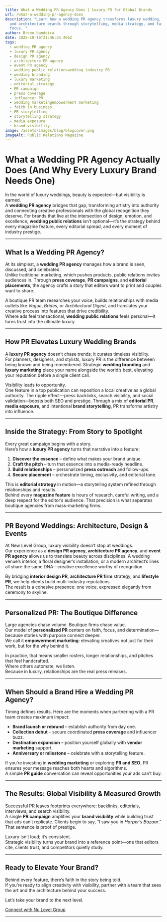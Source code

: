 ```yaml
---
title: What a Wedding PR Agency Does | Luxury PR for Global Brands
url: /what-a-wedding-pr-agency-does
description: "Learn how a wedding PR agency transforms luxury wedding, design,
  and architecture brands through storytelling, media strategy, and faith-driven
  focus. "
author: Breno bandeira
date: 2025-10-16T21:46:34.466Z
tags:
  - wedding PR agency
  - luxury PR agency
  - design PR agency
  - architecture PR agency
  - event PR agency
  - wedding public relationswedding industry PR
  - wedding branding
  - luxury marketing
  - editorial strategy
  - PR campaign
  - press coverage
  - influencer PR
  - wedding marketingempowerment marketing
  - faith in business
  - PR storytelling
  - storytelling strategy
  - media exposure
  - brand visibility
image: /assets/images/blog/blogcover.png
imageAlt: Public Relations Magazine
---
```

# What a Wedding PR Agency Actually Does (And Why Every Luxury Brand Needs One)

In the world of luxury weddings, beauty is expected—but visibility is earned.\
A **wedding PR agency** bridges that gap, transforming artistry into authority and connecting creative professionals with the global recognition they deserve. For brands that live at the intersection of design, emotion, and excellence, **wedding public relations** isn’t optional—it’s the strategy behind every magazine feature, every editorial spread, and every moment of industry prestige.

- - -

## What Is a Wedding PR Agency?

At its simplest, a **wedding PR agency** manages how a brand is seen, discussed, and celebrated.\
Unlike traditional marketing, which pushes products, public relations invites audiences in. Through **press coverage**, **PR campaigns**, and **editorial placements**, the agency crafts a story that editors want to print and couples want to share.

A boutique PR team researches your voice, builds relationships with media outlets like *Vogue*, *Brides*, or *Architectural Digest*, and translates your creative process into features that drive credibility.\
Where ads feel transactional, **wedding public relations** feels personal—it turns trust into the ultimate luxury.

- - -

## How PR Elevates Luxury Wedding Brands

A **luxury PR agency** doesn’t chase trends; it curates timeless visibility.\
For planners, designers, and stylists, luxury PR is the difference between being known and being remembered. Strategic **wedding branding** and **luxury marketing** place your name alongside the world’s best, elevating your reputation before a single client call.

Visibility leads to opportunity.\
One feature in a top publication can reposition a local creative as a global authority. The ripple effect—press backlinks, search visibility, and social validation—boosts both SEO and prestige. Through a mix of **editorial PR**, **media exposure**, and intentional **brand storytelling**, PR transforms artistry into influence.

- - -

## Inside the Strategy: From Story to Spotlight

Every great campaign begins with a story.\
Here’s how a **luxury PR agency** turns that narrative into a feature:

1. **Discover the essence** – define what makes your brand unique.  
2. **Craft the pitch** – turn that essence into a media-ready headline.  
3. **Build relationships** – personalized **press outreach** and follow-ups.  
4. **Secure placement** – orchestrate timing, exclusivity, and editorial tone.  

This is **editorial strategy** in motion—a storytelling system refined through relationships and results.\
Behind every **magazine feature** is hours of research, careful writing, and a deep respect for the editor’s audience. That precision is what separates boutique agencies from mass-marketing firms.

- - -

## PR Beyond Weddings: Architecture, Design & Events

At New Level Group, luxury visibility doesn’t stop at weddings.\
Our experience as a **design PR agency**, **architecture PR agency**, and **event PR agency** allows us to translate beauty across disciplines. A wedding venue’s interior, a floral designer’s installation, or a modern architect’s lines all share the same DNA—creative excellence worthy of recognition.

By bridging **interior design PR**, **architecture PR firm** strategy, and **lifestyle PR**, we help clients build multi-industry reputations.\
The result is a cohesive presence: one voice, expressed elegantly from ceremony to skyline.

- - -

## Personalized PR: The Boutique Difference

Large agencies chase volume. Boutique firms chase value.\
Our model of **personalized PR** centers on faith, focus, and determination—because stories with purpose connect deeper.\
We call it **empowerment marketing**: elevating creatives not just for their work, but for the why behind it.

In practice, that means smaller rosters, longer relationships, and pitches that feel handcrafted.\
Where others automate, we listen.\
Because in luxury, relationships are the real press releases.

- - -

## When Should a Brand Hire a Wedding PR Agency?

Timing defines results. Here are the moments when partnering with a PR team creates maximum impact:

* **Brand launch or rebrand** – establish authority from day one.  
* **Collection debut** – secure coordinated **press coverage** and influencer buzz.  
* **Destination expansion** – position yourself globally with **vendor marketing** support.  
* **Anniversary or milestone** – celebrate with a storytelling feature.  

If you’re investing in **wedding marketing** or exploring **PR and SEO**, PR ensures your message reaches both hearts and algorithms.\
A simple **PR guide** conversation can reveal opportunities your ads can’t buy.

- - -

## The Results: Global Visibility & Measured Growth

Successful PR leaves footprints everywhere: backlinks, editorials, interviews, and search visibility.\
A single **PR campaign** amplifies your **brand visibility** while building trust that ads can’t replicate. Clients begin to say, “I saw you in *Harper’s Bazaar*.” That sentence is proof of prestige.

Luxury isn’t loud; it’s consistent.\
Strategic visibility turns your brand into a reference point—one that editors cite, clients trust, and competitors quietly study.

- - -

## Ready to Elevate Your Brand?

Behind every feature, there’s faith in the story being told.\
If you’re ready to align creativity with visibility, partner with a team that sees the art and the architecture behind your success.  

Let’s take your brand to the next level.

[Connect with Nu Level Group](https://newlevelpr.netlify.app)

- - -